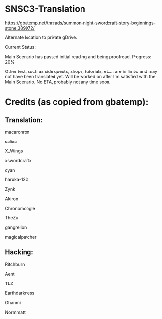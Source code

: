 # SNSC3-Translation

https://gbatemp.net/threads/summon-night-swordcraft-story-beginnings-stone.389972/

Alternate location to private gDrive.

Current Status:

Main Scenario has passed initial reading and being proofread. Progress: 20%

Other text, such as side quests, shops, tutorials, etc... are in limbo and may not have been translated yet. Will be worked on after I'm satisfied with the Main Scenario. No ETA, probably not any time soon.


# Credits (as copied from gbatemp):

## Translation:

macaronron

salixa

X_Wings

xswordcraftx

cyan

haruka-123

Zynk

Akiron

Chronomoogle

TheZu

gangrelion

magicalpatcher

## Hacking:

Ritchburn

Aent

TLZ

Earthdarkness

Ghanmi

Normmatt
